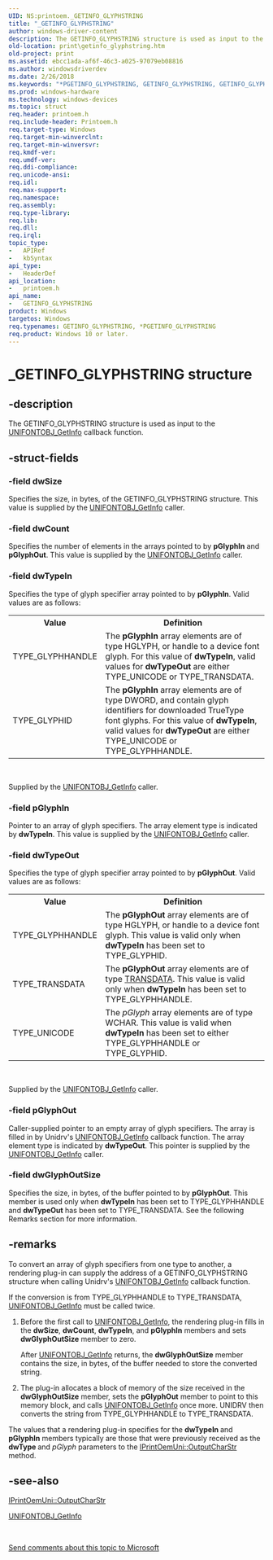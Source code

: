 ```yaml
---
UID: NS:printoem._GETINFO_GLYPHSTRING
title: "_GETINFO_GLYPHSTRING"
author: windows-driver-content
description: The GETINFO_GLYPHSTRING structure is used as input to the UNIFONTOBJ_GetInfo callback function.
old-location: print\getinfo_glyphstring.htm
old-project: print
ms.assetid: ebcc1ada-af6f-46c3-a025-97079eb08816
ms.author: windowsdriverdev
ms.date: 2/26/2018
ms.keywords: "*PGETINFO_GLYPHSTRING, GETINFO_GLYPHSTRING, GETINFO_GLYPHSTRING structure [Print Devices], PGETINFO_GLYPHSTRING, PGETINFO_GLYPHSTRING structure pointer [Print Devices], _GETINFO_GLYPHSTRING, print.getinfo_glyphstring, print_unidrv-pscript_rendering_5b2786d4-2633-4abe-8eaf-23e7100f7ba3.xml, printoem/GETINFO_GLYPHSTRING, printoem/PGETINFO_GLYPHSTRING"
ms.prod: windows-hardware
ms.technology: windows-devices
ms.topic: struct
req.header: printoem.h
req.include-header: Printoem.h
req.target-type: Windows
req.target-min-winverclnt: 
req.target-min-winversvr: 
req.kmdf-ver: 
req.umdf-ver: 
req.ddi-compliance: 
req.unicode-ansi: 
req.idl: 
req.max-support: 
req.namespace: 
req.assembly: 
req.type-library: 
req.lib: 
req.dll: 
req.irql: 
topic_type:
-	APIRef
-	kbSyntax
api_type:
-	HeaderDef
api_location:
-	printoem.h
api_name:
-	GETINFO_GLYPHSTRING
product: Windows
targetos: Windows
req.typenames: GETINFO_GLYPHSTRING, *PGETINFO_GLYPHSTRING
req.product: Windows 10 or later.
---
```


# _GETINFO_GLYPHSTRING structure


## -description


The GETINFO_GLYPHSTRING structure is used as input to the <a href="https://msdn.microsoft.com/library/windows/hardware/ff563594">UNIFONTOBJ_GetInfo</a> callback function.


## -struct-fields




### -field dwSize

Specifies the size, in bytes, of the GETINFO_GLYPHSTRING structure. This value is supplied by the <a href="https://msdn.microsoft.com/library/windows/hardware/ff563594">UNIFONTOBJ_GetInfo</a> caller.


### -field dwCount

Specifies the number of elements in the arrays pointed to by <b>pGlyphIn</b> and <b>pGlyphOut</b>. This value is supplied by the <a href="https://msdn.microsoft.com/library/windows/hardware/ff563594">UNIFONTOBJ_GetInfo</a> caller.


### -field dwTypeIn

Specifies the type of glyph specifier array pointed to by <b>pGlyphIn</b>. Valid values are as follows:

<table>
<tr>
<th>Value</th>
<th>Definition</th>
</tr>
<tr>
<td>
TYPE_GLYPHHANDLE

</td>
<td>
The <b>pGlyphIn</b> array elements are of type HGLYPH, or handle to a device font glyph. For this value of <b>dwTypeIn</b>, valid values for <b>dwTypeOut</b> are either TYPE_UNICODE or TYPE_TRANSDATA.

</td>
</tr>
<tr>
<td>
TYPE_GLYPHID

</td>
<td>
The <b>pGlyphIn</b> array elements are of type DWORD, and contain glyph identifiers for downloaded TrueType font glyphs. For this value of <b>dwTypeIn</b>, valid values for <b>dwTypeOut</b> are either TYPE_UNICODE or TYPE_GLYPHHANDLE.

</td>
</tr>
</table>
 

Supplied by the <a href="https://msdn.microsoft.com/library/windows/hardware/ff563594">UNIFONTOBJ_GetInfo</a> caller.


### -field pGlyphIn

Pointer to an array of glyph specifiers. The array element type is indicated by <b>dwTypeIn</b>. This value is supplied by the <a href="https://msdn.microsoft.com/library/windows/hardware/ff563594">UNIFONTOBJ_GetInfo</a> caller.


### -field dwTypeOut

Specifies the type of glyph specifier array pointed to by <b>pGlyphOut</b>. Valid values are as follows:

<table>
<tr>
<th>Value</th>
<th>Definition</th>
</tr>
<tr>
<td>
TYPE_GLYPHHANDLE

</td>
<td>
The <b>pGlyphOut</b> array elements are of type HGLYPH, or handle to a device font glyph. This value is valid only when <b>dwTypeIn</b> has been set to TYPE_GLYPHID.

</td>
</tr>
<tr>
<td>
TYPE_TRANSDATA

</td>
<td>
The <b>pGlyphOut</b> array elements are of type <a href="https://msdn.microsoft.com/library/windows/hardware/ff562816">TRANSDATA</a>. This value is valid only when <b>dwTypeIn</b> has been set to TYPE_GLYPHHANDLE.

</td>
</tr>
<tr>
<td>
TYPE_UNICODE

</td>
<td>
The <i>pGlyph</i> array elements are of type WCHAR. This value is valid when <b>dwTypeIn</b> has been set to either TYPE_GLYPHHANDLE or TYPE_GLYPHID.

</td>
</tr>
</table>
 

Supplied by the <a href="https://msdn.microsoft.com/library/windows/hardware/ff563594">UNIFONTOBJ_GetInfo</a> caller.


### -field pGlyphOut

Caller-supplied pointer to an empty array of glyph specifiers. The array is filled in by Unidrv's <a href="https://msdn.microsoft.com/library/windows/hardware/ff563594">UNIFONTOBJ_GetInfo</a> callback function. The array element type is indicated by <b>dwTypeOut</b>. This pointer is supplied by the <u>UNIFONTOBJ_GetInfo</u> caller.


### -field dwGlyphOutSize

Specifies the size, in bytes, of the buffer pointed to by <b>pGlyphOut</b>. This member is used only when <b>dwTypeIn</b> has been set to TYPE_GLYPHHANDLE and <b>dwTypeOut</b> has been set to TYPE_TRANSDATA. See the following Remarks section for more information.


## -remarks



To convert an array of glyph specifiers from one type to another, a rendering plug-in can supply the address of a GETINFO_GLYPHSTRING structure when calling Unidrv's <a href="https://msdn.microsoft.com/library/windows/hardware/ff563594">UNIFONTOBJ_GetInfo</a> callback function.

If the conversion is from TYPE_GLYPHHANDLE to TYPE_TRANSDATA, <a href="https://msdn.microsoft.com/library/windows/hardware/ff563594">UNIFONTOBJ_GetInfo</a> must be called twice.

<ol>
<li>
Before the first call to <a href="https://msdn.microsoft.com/library/windows/hardware/ff563594">UNIFONTOBJ_GetInfo</a>, the rendering plug-in fills in the <b>dwSize</b>, <b>dwCount</b>, <b>dwTypeIn</b>, and <b>pGlyphIn</b> members and sets <b>dwGlyphOutSize</b> member to zero. 

After <a href="https://msdn.microsoft.com/library/windows/hardware/ff563594">UNIFONTOBJ_GetInfo</a> returns, the <b>dwGlyphOutSize</b> member contains the size, in bytes, of the buffer needed to store the converted string.

</li>
<li>
The plug-in allocates a block of memory of the size received in the <b>dwGlyphOutSize</b> member, sets the <b>pGlyphOut</b> member to point to this memory block, and calls <a href="https://msdn.microsoft.com/library/windows/hardware/ff563594">UNIFONTOBJ_GetInfo</a> once more. UNIDRV then converts the string from TYPE_GLYPHHANDLE to TYPE_TRANSDATA.

</li>
</ol>
The values that a rendering plug-in specifies for the <b>dwTypeIn </b>and <b>pGlyphIn</b> members typically are those that were previously received as the <b>dwType </b>and <i>pGlyph</i> parameters to the <a href="https://msdn.microsoft.com/library/windows/hardware/ff554267">IPrintOemUni::OutputCharStr</a> method.




## -see-also




<a href="https://msdn.microsoft.com/library/windows/hardware/ff554267">IPrintOemUni::OutputCharStr</a>



<a href="https://msdn.microsoft.com/library/windows/hardware/ff563594">UNIFONTOBJ_GetInfo</a>
 

 

<a href="mailto:wsddocfb@microsoft.com?subject=Documentation%20feedback [print\print]:%20GETINFO_GLYPHSTRING structure%20 RELEASE:%20(2/26/2018)&amp;body=%0A%0APRIVACY STATEMENT%0A%0AWe use your feedback to improve the documentation. We don't use your email address for any other purpose, and we'll remove your email address from our system after the issue that you're reporting is fixed. While we're working to fix this issue, we might send you an email message to ask for more info. Later, we might also send you an email message to let you know that we've addressed your feedback.%0A%0AFor more info about Microsoft's privacy policy, see http://privacy.microsoft.com/en-us/default.aspx." title="Send comments about this topic to Microsoft">Send comments about this topic to Microsoft</a>

